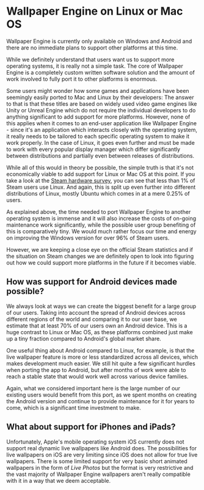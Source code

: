 # Wallpaper Engine on Linux or Mac OS

Wallpaper Engine is currently only available on Windows and Android and there are no immediate plans to support other platforms at this time.

While we definitely understand that users want us to support more operating systems, it is really not a simple task. The core of Wallpaper Engine is a completely custom written software solution and the amount of work involved to fully port it to other platforms is enormous.

Some users might wonder how some games and applications have been seemingly easily ported to Mac and Linux by their developers: The answer to that is that these titles are based on widely used video game engines like Unity or Unreal Engine which do not require the individual developers to do anything significant to add support for more platforms. However, none of this applies when it comes to an end-user application like Wallpaper Engine - since it's an application which interacts closely with the operating system, it really needs to be tailored to each specific operating system to make it work properly. In the case of Linux, it goes even further and must be made to work with every popular display manager which differ significantly between distributions and partially even between releases of distributions.

While all of this would in theory be possible, the simple truth is that it's not economically viable to add support for Linux or Mac OS at this point. If you take a look at the [Steam hardware survey](https://store.steampowered.com/hwsurvey), you can see that less than 1% of Steam users use Linux. And again, this is split up even further into different distributions of Linux, mostly Ubuntu which comes in at a mere 0.25% of users.

As explained above, the time needed to port Wallpaper Engine to another operating system is immense and it will also increase the costs of on-going maintenance work significantly, while the possible user group benefiting of this is comparatively tiny. We would much rather focus our time and energy on improving the Windows version for over 96% of Steam users.

However, we are keeping a close eye on the official Steam statistics and if the situation on Steam changes we are definitely open to look into figuring out how we could support more platforms in the future if it becomes viable.

## How was support for Android devices made possible?

We always look at ways we can create the biggest benefit for a large group of our users. Taking into account the spread of Android devices across different regions of the world and comparing it to our user base, we estimate that at least 70% of our users own an Android device. This is a huge contrast to Linux or Mac OS, as these platforms combined just make up a tiny fraction compared to Android's global market share.

One useful thing about Android compared to Linux, for example, is that the live wallpaper feature is more or less standardized across all devices, which makes development much easier. We still hit quite a few significant hurdles when porting the app to Android, but after months of work were able to reach a stable state that would work well across various device families.

Again, what we considered important here is the large number of our existing users would benefit from this port, as we spent months on creating the Android version and continue to provide maintenance for it for years to come, which is a significant time investment to make.

## What about support for iPhones and iPads?

Unfortunately, Apple's mobile operating system iOS currently does not support real dynamic live wallpapers like Android does. The possibilities for live wallpapers on iOS are very limiting since iOS does not allow for true live wallpapers. There is some limited support for very basic short animated wallpapers in the form of *Live Photos* but the format is very restrictive and the vast majority of Wallpaper Engine wallpapers aren't really compatible with it in a way that we deem acceptable.